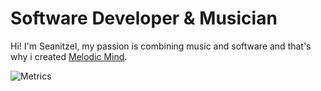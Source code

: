 # Software Developer & Musician

Hi!
I'm Seanitzel, my passion is combining music and software and that's why i created [Melodic Mind](https://melodic-mind.com).

![Metrics](https://metrics.lecoq.io/Seanitzel?template=classic&reactions=1&base=header%2C%20activity%2C%20community%2C%20repositories%2C%20metadata&base.indepth=false&base.hireable=false&base.skip=false&reactions=false&reactions.limit=200&reactions.limit.issues=100&reactions.limit.discussions=100&reactions.limit.discussions.comments=100&reactions.days=0&reactions.display=absolute&config.timezone=Asia%2FJerusalem)
